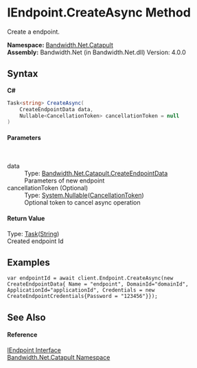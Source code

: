 ﻿# IEndpoint.CreateAsync Method 
 

Create a endpoint.

**Namespace:**&nbsp;<a href ="N_Bandwidth_Net_Catapult.md">Bandwidth.Net.Catapult</a><br />**Assembly:**&nbsp;Bandwidth.Net (in Bandwidth.Net.dll) Version: 4.0.0

## Syntax

**C#**<br />
``` C#
Task<string> CreateAsync(
	CreateEndpointData data,
	Nullable<CancellationToken> cancellationToken = null
)
```


#### Parameters
&nbsp;<dl><dt>data</dt><dd>Type: <a href ="T_Bandwidth_Net_Catapult_CreateEndpointData.md">Bandwidth.Net.Catapult.CreateEndpointData</a><br />Parameters of new endpoint</dd><dt>cancellationToken (Optional)</dt><dd>Type: <a href="http://msdn2.microsoft.com/en-us/library/b3h38hb0" target="_blank">System.Nullable</a>(<a href="http://msdn2.microsoft.com/en-us/library/dd384802" target="_blank">CancellationToken</a>)<br />Optional token to cancel async operation</dd></dl>

#### Return Value
Type: <a href="http://msdn2.microsoft.com/en-us/library/dd321424" target="_blank">Task</a>(<a href="http://msdn2.microsoft.com/en-us/library/s1wwdcbf" target="_blank">String</a>)<br />Created endpoint Id

## Examples

```
var endpointId = await client.Endpoint.CreateAsync(new CreateEndpointData{ Name = "endpoint", DomainId="domainId", ApplicationId="applicationId", Credentials = new CreateEndpointCredentials{Password = "123456"}});
```


## See Also


#### Reference
<a href ="T_Bandwidth_Net_Catapult_IEndpoint.md">IEndpoint Interface</a><br /><a href ="N_Bandwidth_Net_Catapult.md">Bandwidth.Net.Catapult Namespace</a><br />